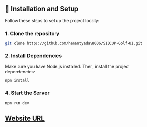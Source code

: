 ## 🔧 Installation and Setup

Follow these steps to set up the project locally:

### 1. Clone the repository

```bash
git clone https://github.com/hemantyadav8006/SIDCUP-Golf-UI.git
```

### 2. Install Dependencies

Make sure you have Node.js installed. Then, install the project dependencies:

```bash
npm install
```

### 4. Start the Server

```bash
npm run dev
```

## [Website URL](https://hemantyadav8006.github.io/SIDCUP-Golf-UI/)
